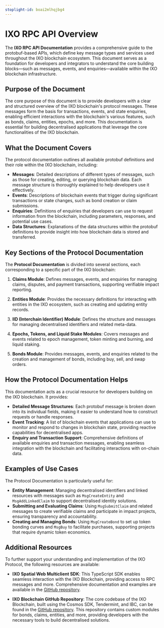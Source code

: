 ```yaml
---
stoplight-id: boai2mlhqjbg4
---
```


# IXO RPC API Overview

The **IXO RPC API Documentation** provides a comprehensive guide to the protobuf-based APIs, which define key message types and services used throughout the IXO blockchain ecosystem. This document serves as a foundation for developers and integrators to understand the core building blocks—such as messages, events, and enquiries—available within the IXO blockchain infrastructure.

## Purpose of the Document

The core purpose of this document is to provide developers with a clear and structured overview of the IXO blockchain's protocol messages. These messages form the basis for transactions, events, and state enquiries, enabling efficient interactions with the blockchain's various features, such as bonds, claims, entities, epochs, and more. This documentation is essential for building decentralised applications that leverage the core functionalities of the IXO blockchain.

## What the Document Covers

The protocol documentation outlines all available protobuf definitions and their role within the IXO blockchain, including:

- **Messages**: Detailed descriptions of different types of messages, such as those for creating, editing, or querying blockchain data. Each message structure is thoroughly explained to help developers use it effectively.
- **Events**: Descriptions of blockchain events that trigger during significant transactions or state changes, such as bond creation or claim submissions.
- **Enquiries**: Definitions of enquiries that developers can use to request information from the blockchain, including parameters, responses, and potential use cases.
- **Data Structures**: Explanations of the data structures within the protobuf definitions to provide insight into how blockchain data is stored and transferred.

## Key Sections of the Protocol Documentation

The **Protocol Documentation** is divided into several sections, each corresponding to a specific part of the IXO blockchain:

1. **Claims Module**: Defines messages, events, and enquiries for managing claims, disputes, and payment transactions, supporting verifiable impact reporting.

2. **Entities Module**: Provides the necessary definitions for interacting with entities in the IXO ecosystem, such as creating and updating entity records.

3. **IID (Interchain Identifier) Module**: Defines the structure and messages for managing decentralised identifiers and related meta-data.

4. **Epochs, Tokens, and Liquid Stake Modules**: Covers messages and events related to epoch management, token minting and burning, and liquid staking.

5. **Bonds Module**: Provides messages, events, and enquiries related to the creation and management of bonds, including buy, sell, and swap orders.

## How the Protocol Documentation Helps

This documentation acts as a crucial resource for developers building on the IXO blockchain. It provides:

- **Detailed Message Structures**: Each protobuf message is broken down into its individual fields, making it easier to understand how to construct requests or handle responses.
- **Event Tracking**: A list of blockchain events that applications can use to monitor and respond to changes in blockchain state, providing reactive capabilities for decentralised apps.
- **Enquiry and Transaction Support**: Comprehensive definitions of available enquiries and transaction messages, enabling seamless integration with the blockchain and facilitating interactions with on-chain data.

## Examples of Use Cases

The Protocol Documentation is particularly useful for:

- **Entity Management**: Managing decentralised identifiers and linked resources with messages such as `MsgCreateEntity` and `MsgAddLinkedClaim` to support decentralised identity solutions.
- **Submitting and Evaluating Claims**: Using `MsgSubmitClaim` and related messages to create verifiable claims and participate in impact projects, ensuring transparency and accountability.
- **Creating and Managing Bonds**: Using `MsgCreateBond` to set up token bonding curves and `MsgBuy` to facilitate purchases, supporting projects that require dynamic token economics.

## Additional Resources

To further support your understanding and implementation of the IXO Protocol, the following resources are available:

- **IXO Spatial Web Multiclient SDK**: This TypeScript SDK enables seamless interaction with the IXO Blockchain, providing access to RPC messages and more. Comprehensive documentation and examples are available in the [GitHub repository](https://github.com/ixofoundation/ixo-MultiClient-SDK).

- **IXO Blockchain GitHub Repository**: The core codebase of the IXO Blockchain, built using the Cosmos SDK, Tendermint, and IBC, can be found in the [GitHub repository](https://github.com/ixofoundation/ixo-blockchain). This repository contains custom modules for bonds, claims, entities, and more, providing developers with the necessary tools to build decentralised solutions.

